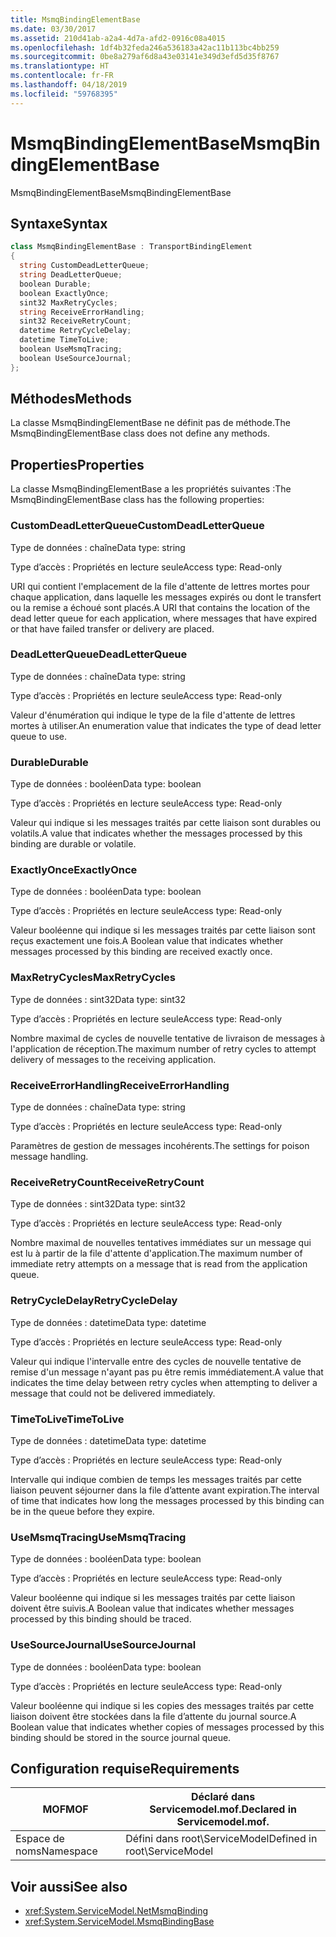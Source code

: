 ```yaml
---
title: MsmqBindingElementBase
ms.date: 03/30/2017
ms.assetid: 210d41ab-a2a4-4d7a-afd2-0916c08a4015
ms.openlocfilehash: 1df4b32feda246a536183a42ac11b113bc4bb259
ms.sourcegitcommit: 0be8a279af6d8a43e03141e349d3efd5d35f8767
ms.translationtype: HT
ms.contentlocale: fr-FR
ms.lasthandoff: 04/18/2019
ms.locfileid: "59768395"
---
```

# <a name="msmqbindingelementbase"></a><span data-ttu-id="7b072-102">MsmqBindingElementBase</span><span class="sxs-lookup"><span data-stu-id="7b072-102">MsmqBindingElementBase</span></span>
<span data-ttu-id="7b072-103">MsmqBindingElementBase</span><span class="sxs-lookup"><span data-stu-id="7b072-103">MsmqBindingElementBase</span></span>  
  
## <a name="syntax"></a><span data-ttu-id="7b072-104">Syntaxe</span><span class="sxs-lookup"><span data-stu-id="7b072-104">Syntax</span></span>  
  
```csharp  
class MsmqBindingElementBase : TransportBindingElement  
{  
  string CustomDeadLetterQueue;  
  string DeadLetterQueue;  
  boolean Durable;  
  boolean ExactlyOnce;  
  sint32 MaxRetryCycles;  
  string ReceiveErrorHandling;  
  sint32 ReceiveRetryCount;  
  datetime RetryCycleDelay;  
  datetime TimeToLive;  
  boolean UseMsmqTracing;  
  boolean UseSourceJournal;  
};  
```  
  
## <a name="methods"></a><span data-ttu-id="7b072-105">Méthodes</span><span class="sxs-lookup"><span data-stu-id="7b072-105">Methods</span></span>  
 <span data-ttu-id="7b072-106">La classe MsmqBindingElementBase ne définit pas de méthode.</span><span class="sxs-lookup"><span data-stu-id="7b072-106">The MsmqBindingElementBase class does not define any methods.</span></span>  
  
## <a name="properties"></a><span data-ttu-id="7b072-107">Properties</span><span class="sxs-lookup"><span data-stu-id="7b072-107">Properties</span></span>  
 <span data-ttu-id="7b072-108">La classe MsmqBindingElementBase a les propriétés suivantes :</span><span class="sxs-lookup"><span data-stu-id="7b072-108">The MsmqBindingElementBase class has the following properties:</span></span>  
  
### <a name="customdeadletterqueue"></a><span data-ttu-id="7b072-109">CustomDeadLetterQueue</span><span class="sxs-lookup"><span data-stu-id="7b072-109">CustomDeadLetterQueue</span></span>  
 <span data-ttu-id="7b072-110">Type de données : chaîne</span><span class="sxs-lookup"><span data-stu-id="7b072-110">Data type: string</span></span>  
  
 <span data-ttu-id="7b072-111">Type d’accès : Propriétés en lecture seule</span><span class="sxs-lookup"><span data-stu-id="7b072-111">Access type: Read-only</span></span>  
  
 <span data-ttu-id="7b072-112">URI qui contient l'emplacement de la file d'attente de lettres mortes pour chaque application, dans laquelle les messages expirés ou dont le transfert ou la remise a échoué sont placés.</span><span class="sxs-lookup"><span data-stu-id="7b072-112">A URI that contains the location of the dead letter queue for each application, where messages that have expired or that have failed transfer or delivery are placed.</span></span>  
  
### <a name="deadletterqueue"></a><span data-ttu-id="7b072-113">DeadLetterQueue</span><span class="sxs-lookup"><span data-stu-id="7b072-113">DeadLetterQueue</span></span>  
 <span data-ttu-id="7b072-114">Type de données : chaîne</span><span class="sxs-lookup"><span data-stu-id="7b072-114">Data type: string</span></span>  
  
 <span data-ttu-id="7b072-115">Type d’accès : Propriétés en lecture seule</span><span class="sxs-lookup"><span data-stu-id="7b072-115">Access type: Read-only</span></span>  
  
 <span data-ttu-id="7b072-116">Valeur d'énumération qui indique le type de la file d'attente de lettres mortes à utiliser.</span><span class="sxs-lookup"><span data-stu-id="7b072-116">An enumeration value that indicates the type of dead letter queue to use.</span></span>  
  
### <a name="durable"></a><span data-ttu-id="7b072-117">Durable</span><span class="sxs-lookup"><span data-stu-id="7b072-117">Durable</span></span>  
 <span data-ttu-id="7b072-118">Type de données : booléen</span><span class="sxs-lookup"><span data-stu-id="7b072-118">Data type: boolean</span></span>  
  
 <span data-ttu-id="7b072-119">Type d’accès : Propriétés en lecture seule</span><span class="sxs-lookup"><span data-stu-id="7b072-119">Access type: Read-only</span></span>  
  
 <span data-ttu-id="7b072-120">Valeur qui indique si les messages traités par cette liaison sont durables ou volatils.</span><span class="sxs-lookup"><span data-stu-id="7b072-120">A value that indicates whether the messages processed by this binding are durable or volatile.</span></span>  
  
### <a name="exactlyonce"></a><span data-ttu-id="7b072-121">ExactlyOnce</span><span class="sxs-lookup"><span data-stu-id="7b072-121">ExactlyOnce</span></span>  
 <span data-ttu-id="7b072-122">Type de données : booléen</span><span class="sxs-lookup"><span data-stu-id="7b072-122">Data type: boolean</span></span>  
  
 <span data-ttu-id="7b072-123">Type d’accès : Propriétés en lecture seule</span><span class="sxs-lookup"><span data-stu-id="7b072-123">Access type: Read-only</span></span>  
  
 <span data-ttu-id="7b072-124">Valeur booléenne qui indique si les messages traités par cette liaison sont reçus exactement une fois.</span><span class="sxs-lookup"><span data-stu-id="7b072-124">A Boolean value that indicates whether messages processed by this binding are received exactly once.</span></span>  
  
### <a name="maxretrycycles"></a><span data-ttu-id="7b072-125">MaxRetryCycles</span><span class="sxs-lookup"><span data-stu-id="7b072-125">MaxRetryCycles</span></span>  
 <span data-ttu-id="7b072-126">Type de données : sint32</span><span class="sxs-lookup"><span data-stu-id="7b072-126">Data type: sint32</span></span>  
  
 <span data-ttu-id="7b072-127">Type d’accès : Propriétés en lecture seule</span><span class="sxs-lookup"><span data-stu-id="7b072-127">Access type: Read-only</span></span>  
  
 <span data-ttu-id="7b072-128">Nombre maximal de cycles de nouvelle tentative de livraison de messages à l'application de réception.</span><span class="sxs-lookup"><span data-stu-id="7b072-128">The maximum number of retry cycles to attempt delivery of messages to the receiving application.</span></span>  
  
### <a name="receiveerrorhandling"></a><span data-ttu-id="7b072-129">ReceiveErrorHandling</span><span class="sxs-lookup"><span data-stu-id="7b072-129">ReceiveErrorHandling</span></span>  
 <span data-ttu-id="7b072-130">Type de données : chaîne</span><span class="sxs-lookup"><span data-stu-id="7b072-130">Data type: string</span></span>  
  
 <span data-ttu-id="7b072-131">Type d’accès : Propriétés en lecture seule</span><span class="sxs-lookup"><span data-stu-id="7b072-131">Access type: Read-only</span></span>  
  
 <span data-ttu-id="7b072-132">Paramètres de gestion de messages incohérents.</span><span class="sxs-lookup"><span data-stu-id="7b072-132">The settings for poison message handling.</span></span>  
  
### <a name="receiveretrycount"></a><span data-ttu-id="7b072-133">ReceiveRetryCount</span><span class="sxs-lookup"><span data-stu-id="7b072-133">ReceiveRetryCount</span></span>  
 <span data-ttu-id="7b072-134">Type de données : sint32</span><span class="sxs-lookup"><span data-stu-id="7b072-134">Data type: sint32</span></span>  
  
 <span data-ttu-id="7b072-135">Type d’accès : Propriétés en lecture seule</span><span class="sxs-lookup"><span data-stu-id="7b072-135">Access type: Read-only</span></span>  
  
 <span data-ttu-id="7b072-136">Nombre maximal de nouvelles tentatives immédiates sur un message qui est lu à partir de la file d'attente d'application.</span><span class="sxs-lookup"><span data-stu-id="7b072-136">The maximum number of immediate retry attempts on a message that is read from the application queue.</span></span>  
  
### <a name="retrycycledelay"></a><span data-ttu-id="7b072-137">RetryCycleDelay</span><span class="sxs-lookup"><span data-stu-id="7b072-137">RetryCycleDelay</span></span>  
 <span data-ttu-id="7b072-138">Type de données : datetime</span><span class="sxs-lookup"><span data-stu-id="7b072-138">Data type: datetime</span></span>  
  
 <span data-ttu-id="7b072-139">Type d’accès : Propriétés en lecture seule</span><span class="sxs-lookup"><span data-stu-id="7b072-139">Access type: Read-only</span></span>  
  
 <span data-ttu-id="7b072-140">Valeur qui indique l'intervalle entre des cycles de nouvelle tentative de remise d'un message n'ayant pas pu être remis immédiatement.</span><span class="sxs-lookup"><span data-stu-id="7b072-140">A value that indicates the time delay between retry cycles when attempting to deliver a message that could not be delivered immediately.</span></span>  
  
### <a name="timetolive"></a><span data-ttu-id="7b072-141">TimeToLive</span><span class="sxs-lookup"><span data-stu-id="7b072-141">TimeToLive</span></span>  
 <span data-ttu-id="7b072-142">Type de données : datetime</span><span class="sxs-lookup"><span data-stu-id="7b072-142">Data type: datetime</span></span>  
  
 <span data-ttu-id="7b072-143">Type d’accès : Propriétés en lecture seule</span><span class="sxs-lookup"><span data-stu-id="7b072-143">Access type: Read-only</span></span>  
  
 <span data-ttu-id="7b072-144">Intervalle qui indique combien de temps les messages traités par cette liaison peuvent séjourner dans la file d’attente avant expiration.</span><span class="sxs-lookup"><span data-stu-id="7b072-144">The interval of time that indicates how long the messages processed by this binding can be in the queue before they expire.</span></span>  
  
### <a name="usemsmqtracing"></a><span data-ttu-id="7b072-145">UseMsmqTracing</span><span class="sxs-lookup"><span data-stu-id="7b072-145">UseMsmqTracing</span></span>  
 <span data-ttu-id="7b072-146">Type de données : booléen</span><span class="sxs-lookup"><span data-stu-id="7b072-146">Data type: boolean</span></span>  
  
 <span data-ttu-id="7b072-147">Type d’accès : Propriétés en lecture seule</span><span class="sxs-lookup"><span data-stu-id="7b072-147">Access type: Read-only</span></span>  
  
 <span data-ttu-id="7b072-148">Valeur booléenne qui indique si les messages traités par cette liaison doivent être suivis.</span><span class="sxs-lookup"><span data-stu-id="7b072-148">A Boolean value that indicates whether messages processed by this binding should be traced.</span></span>  
  
### <a name="usesourcejournal"></a><span data-ttu-id="7b072-149">UseSourceJournal</span><span class="sxs-lookup"><span data-stu-id="7b072-149">UseSourceJournal</span></span>  
 <span data-ttu-id="7b072-150">Type de données : booléen</span><span class="sxs-lookup"><span data-stu-id="7b072-150">Data type: boolean</span></span>  
  
 <span data-ttu-id="7b072-151">Type d’accès : Propriétés en lecture seule</span><span class="sxs-lookup"><span data-stu-id="7b072-151">Access type: Read-only</span></span>  
  
 <span data-ttu-id="7b072-152">Valeur booléenne qui indique si les copies des messages traités par cette liaison doivent être stockées dans la file d’attente du journal source.</span><span class="sxs-lookup"><span data-stu-id="7b072-152">A Boolean value that indicates whether copies of messages processed by this binding should be stored in the source journal queue.</span></span>  
  
## <a name="requirements"></a><span data-ttu-id="7b072-153">Configuration requise</span><span class="sxs-lookup"><span data-stu-id="7b072-153">Requirements</span></span>  
  
|<span data-ttu-id="7b072-154">MOF</span><span class="sxs-lookup"><span data-stu-id="7b072-154">MOF</span></span>|<span data-ttu-id="7b072-155">Déclaré dans Servicemodel.mof.</span><span class="sxs-lookup"><span data-stu-id="7b072-155">Declared in Servicemodel.mof.</span></span>|  
|---------|-----------------------------------|  
|<span data-ttu-id="7b072-156">Espace de noms</span><span class="sxs-lookup"><span data-stu-id="7b072-156">Namespace</span></span>|<span data-ttu-id="7b072-157">Défini dans root\ServiceModel</span><span class="sxs-lookup"><span data-stu-id="7b072-157">Defined in root\ServiceModel</span></span>|  
  
## <a name="see-also"></a><span data-ttu-id="7b072-158">Voir aussi</span><span class="sxs-lookup"><span data-stu-id="7b072-158">See also</span></span>

- <xref:System.ServiceModel.NetMsmqBinding>
- <xref:System.ServiceModel.MsmqBindingBase>
